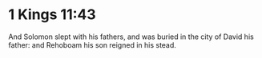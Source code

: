# 1 Kings 11:43

And Solomon slept with his fathers, and was buried in the city of David his father: and Rehoboam his son reigned in his stead.